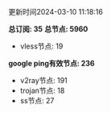 更新时间2024-03-10 11:18:16

**总订阅: 35**
**总节点: 5960**
- vless节点: 19

**google ping有效节点: 236**
- v2ray节点: 191
- trojan节点: 18
- ss节点: 27
